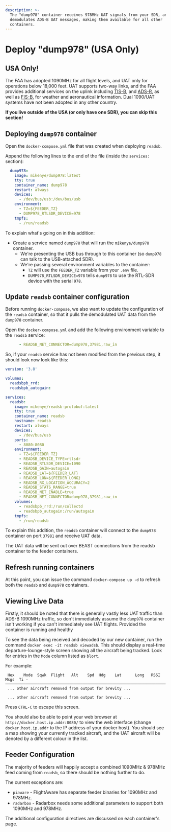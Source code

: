 ```yaml
---
description: >-
  The "dump978" container receives 978MHz UAT signals from your SDR, and
  demodulates ADS-B UAT messages, making them available for all other
  containers.
---
```


# Deploy "dump978" \(USA Only\)

## USA Only!

The FAA has adopted 1090MHz for all flight levels, and UAT only for operations below 18,000 feet. UAT supports two-way links, and the FAA provides additional services on the uplink including [TIS-B](https://www.faa.gov/nextgen/equipadsb/capabilities/ins_outs/#tisb), and [ADS-R](https://www.faa.gov/nextgen/equipadsb/capabilities/ins_outs/#adsr), as well as [FIS-B](https://www.faa.gov/nextgen/equipadsb/capabilities/ins_outs/#fisb), for weather and aeronautical information. Dual 1090/UAT systems have not been adopted in any other country.

**If you live outside of the USA \(or only have one SDR\), you can skip this section!**

## Deploying `dump978` container

Open the `docker-compose.yml` file that was created when deploying `readsb`.

Append the following lines to the end of the file \(inside the `services:` section\):

```yaml
  dump978:
    image: mikenye/dump978:latest
    tty: true
    container_name: dump978
    restart: always
    devices:
      - /dev/bus/usb:/dev/bus/usb
    environment:
      - TZ=${FEEDER_TZ}
      - DUMP978_RTLSDR_DEVICE=978
    tmpfs:
      - /run/readsb
```

To explain what's going on in this addition:

* Create a service named `dump978` that will run the `mikenye/dump978` container.
  * We're presenting the USB bus through to this container \(so `dump978` can talk to the USB-attached SDR\).
  * We're passing several environment variables to the container:
    * `TZ` will use the `FEEDER_TZ` variable from your `.env` file.
    * `DUMP978_RTLSDR_DEVICE=978` tells `dump978` to use the RTL-SDR device with the serial `978`.

## Update `readsb` container configuration

Before running `docker-compose`, we also want to update the configuration of the `readsb` container, so that it pulls the demodulated UAT data from the `dump978` container.

Open the `docker-compose.yml` and add the following environment variable to the `readsb` service:

```yaml
      - READSB_NET_CONNECTOR=dump978,37981,raw_in
```

So, if your `readsb` service has not been modified from the previous step, it should look now look like this:

```yaml
version: '3.8'

volumes:
  readsbpb_rrd:
  readsbpb_autogain:

services:
  readsb:
    image: mikenye/readsb-protobuf:latest
    tty: true
    container_name: readsb
    hostname: readsb
    restart: always
    devices:
      - /dev/bus/usb
    ports:
      - 8080:8080
    environment:
      - TZ=${FEEDER_TZ}
      - READSB_DEVICE_TYPE=rtlsdr
      - READSB_RTLSDR_DEVICE=1090
      - READSB_GAIN=autogain
      - READSB_LAT=${FEEDER_LAT}
      - READSB_LON=${FEEDER_LONG}
      - READSB_RX_LOCATION_ACCURACY=2
      - READSB_STATS_RANGE=true
      - READSB_NET_ENABLE=true
      - READSB_NET_CONNECTOR=dump978,37981,raw_in
    volumes:
      - readsbpb_rrd:/run/collectd
      - readsbpb_autogain:/run/autogain
    tmpfs:
      - /run/readsb
```

To explain this addition, the `readsb` container will connect to the `dump978` container on port `37981` and receive UAT data.

The UAT data will be sent out over BEAST connections from the readsb container to the feeder containers.

## Refresh running containers

At this point, you can issue the command `docker-compose up -d` to refresh both the `readsb` and `dump978` containers.

## Viewing Live Data

Firstly, it should be noted that there is generally vastly less UAT traffic than ADS-B 1090MHz traffic, so don't immediately assume the `dump978` container isn't working if you can't immediately see UAT flights. Provided the container is running and healthy

To see the data being received and decoded by our new container, run the command `docker exec -it readsb viewadsb`. This should display a real-time departure-lounge-style screen showing all the aircraft being tracked. Look for entries in the `Mode` column listed as `blort`.

For example:

```text
 Hex    Mode  Sqwk  Flight   Alt    Spd  Hdg    Lat      Long   RSSI  Msgs  Ti -
────────────────────────────────────────────────────────────────────────────────
 ... other aircraft removed from output for brevity ...

 ... other aircraft removed from output for brevity ...
```

Press `CTRL-C` to escape this screen.

You should also be able to point your web browser at `http://docker.host.ip.addr:8080/` to view the web interface \(change `docker.host.ip.addr` to the IP address of your docker host\). You should see a map showing your currently tracked aircraft, and the UAT aircraft will be denoted by a different colour in the list.

## Feeder Configuration

The majority of feeders will happily accept a combined 1090MHz & 978MHz feed coming from `readsb`, so there should be nothing further to do.

The current exceptions are:

* `piaware` - FlightAware has separate feeder binaries for 1090MHz and 978MHz.
* `radarbox` - Radarbox needs some additional parameters to support both 1090MHz and 978MHz.

The additional configuration directives are discussed on each container's page.

